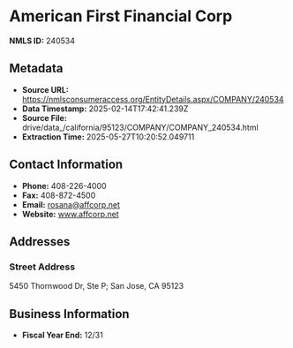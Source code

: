 # American First Financial Corp

**NMLS ID:** 240534

## Metadata
- **Source URL:** https://nmlsconsumeraccess.org/EntityDetails.aspx/COMPANY/240534
- **Data Timestamp:** 2025-02-14T17:42:41.239Z
- **Source File:** drive/data_/california/95123/COMPANY/COMPANY_240534.html
- **Extraction Time:** 2025-05-27T10:20:52.049711

## Contact Information
- **Phone:** 408-226-4000
- **Fax:** 408-872-4500
- **Email:** rosana@affcorp.net
- **Website:** www.affcorp.net

## Addresses
### Street Address
5450 Thornwood Dr, Ste P; San Jose, CA 95123

## Business Information
- **Fiscal Year End:** 12/31
